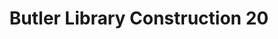 ---
pid: '20'
_date: 20-Jan-33
derivativo_link: https://derivativo-3.library.columbia.edu/iiif/2/ldpd:341200/
dlc_link: https://dlc.library.columbia.edu/catalog/cul:vdncjsxm79
format: photographs
iiif_json: https://derivativo-3.library.columbia.edu/iiif/2/ldpd:341200/info.json
_name: Beals, A. Tennyson
native_jpg: https://derivativo-3.library.columbia.edu/iiif/2/ldpd:341200/full/!768,768/0/native.jpg
shelf_location: Box no. Box 162, Folder no. Folder 12 (Buildings & Grounds - Morningside
  - Butler Library, Construction 1933-1934), Historical Photograph Collection
subjects: Academic libraries; New York (N.Y.); Butler Library
summary: Butler Library construction, 20 January 1933.
title: Butler Library Construction 20
permalink: /photos/20/
layout: photo-page
---